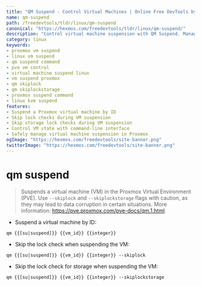 ```yaml
---
title: "QM Suspend - Control Virtual Machines | Online Free DevTools by Hexmos"
name: qm-suspend
path: /freedevtools/tldr/linux/qm-suspend
canonical: "https://hexmos.com/freedevtools/tldr/linux/qm-suspend/"
description: "Control virtual machine suspension with QM Suspend. Manage PVE VMs using command line. Suspend with or without lock checks. Free online tool, no registration required."
category: linux
keywords:
- proxmox vm suspend
- linux vm suspend
- qm suspend command
- pve vm control
- virtual machine suspend linux
- vm suspend proxmox
- qm skiplock
- qm skiplockstorage
- proxmox suspend command
- linux kvm suspend
features:
- Suspend a Proxmox virtual machine by ID
- Skip lock checks during VM suspension
- Skip storage lock checks during VM suspension
- Control VM state with command-line interface
- Safely manage virtual machine suspension in Proxmox
ogImage: "https://hexmos.com/freedevtools/site-banner.png"
twitterImage: "https://hexmos.com/freedevtools/site-banner.png"
---
```


# qm suspend

> Suspends a virtual machine (VM) in the Proxmox Virtual Environment (PVE).
> Use `--skiplock` and `--skiplockstorage` flags with caution, as they may lead to data corruption in certain situations.
> More information: <https://pve.proxmox.com/pve-docs/qm.1.html>.

- Suspend a virtual machine by ID:

`qm {{[su|suspend]}} {{vm_id}} {{integer}}`

- Skip the lock check when suspending the VM:

`qm {{[su|suspend]}} {{vm_id}} {{integer}} --skiplock`

- Skip the lock check for storage when suspending the VM:

`qm {{[su|suspend]}} {{vm_id}} {{integer}} --skiplockstorage`
